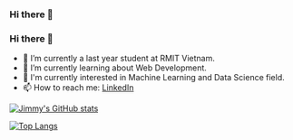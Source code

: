### Hi there 👋

<!--
**jimmy-nhk/jimmy-nhk** is a ✨ _special_ ✨ repository because its `README.md` (this file) appears on your GitHub profile.

Here are some ideas to get you started:

- 🔭 I’m currently working on ...
- 🌱 I’m currently learning ...
- 👯 I’m looking to collaborate on ...
- 🤔 I’m looking for help with ...
- 💬 Ask me about ...
- 📫 How to reach me: ...
- 😄 Pronouns: ...
- ⚡ Fun fact: ...
-->

### Hi there 👋

- 🔭 I’m currently a last year student at RMIT Vietnam.
- 🌱 I’m currently learning about Web Development.
- 🤔 I'm currently interested in Machine Learning and Data Science field.
- 📫 How to reach me: [LinkedIn](https://www.linkedin.com/in/hoangkhangn/)

[![Jimmy's GitHub stats](https://github-readme-stats.vercel.app/api?username=jimmy-nhk&include_all_commits=true&show_icons=true&custom_title=GitHub+Stats&bg_color=30,0b525b,144552,1b3a4b,212f45&title_color=fff&text_color=fff&icon_color=fff)](https://github.com/jimmy-nhk)


[![Top Langs](https://github-readme-stats.vercel.app/api/top-langs/?username=jimmy-nhk&layout=compact&show_icons=true&bg_color=30,0b525b,144552,1b3a4b,212f45&title_color=fff&text_color=fff&icon_color=fff)](https://github.com/jimmy-nhk)

